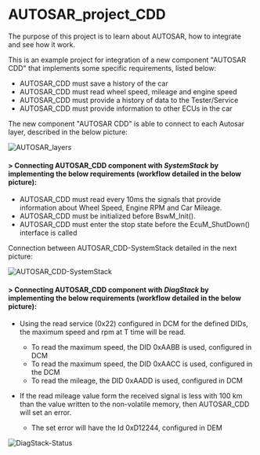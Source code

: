 # AUTOSAR_project_CDD

The purpose of this project is to learn about AUTOSAR, how to integrate and see how it work.

This is an example project for integration of a new component "AUTOSAR CDD" that implements some specific requirements, listed below:

- AUTOSAR_CDD must save a history of the car
- AUTOSAR_CDD must read wheel speed, mileage and engine speed
- AUTOSAR_CDD must provide a history of data to the Tester/Service
- AUTOSAR_CDD must provide information to other ECUs in the car

The new component "AUTOSAR CDD" is able to connect to each Autosar layer, described in the below picture: 

![AUTOSAR_layers](https://user-images.githubusercontent.com/32928448/184497802-5f816f29-3450-4185-bb88-112cff7a195a.png)

#### > Connecting AUTOSAR_CDD component with _SystemStack_ by implementing the below requirements (workflow detailed in the below picture):

- AUTOSAR_CDD must read every 10ms the signals that provide information about Wheel Speed, Engine RPM and Car Mileage.
- AUTOSAR_CDD must be initialized before BswM_Init().
- AUTOSAR_CDD must enter the stop state before the EcuM_ShutDown() interface is called

Connection between AUTOSAR_CDD-SystemStack detailed in the next picture:

![AUTOSAR_CDD-SystemStack](https://user-images.githubusercontent.com/32928448/184510322-026e58c1-39fa-4803-8547-7e145ad61cd6.png)

#### > Connecting AUTOSAR_CDD component with _DiagStack_ by implementing the below requirements (workflow detailed in the below picture):
- Using the read service (0x22) configured in DCM for the defined DIDs, the maximum speed and rpm at T time will be read.
    - To read the maximum speed, the DID 0xAABB is used, configured in DCM
    - To read the maximum speed, the DID 0xAACC is used, configured in the DCM
    - To read the mileage, the DID 0xAADD is used, configured in DCM 

- If the read mileage value form the received signal is less with 100 km than the value written to the non-volatile memory, then AUTOSAR_CDD will set an error.
    - The set error will have the Id 0xD12244, configured in DEM

![DiagStack-Status](https://user-images.githubusercontent.com/32928448/184627250-6bb32278-4a75-4979-be83-58d5d5a60204.png)